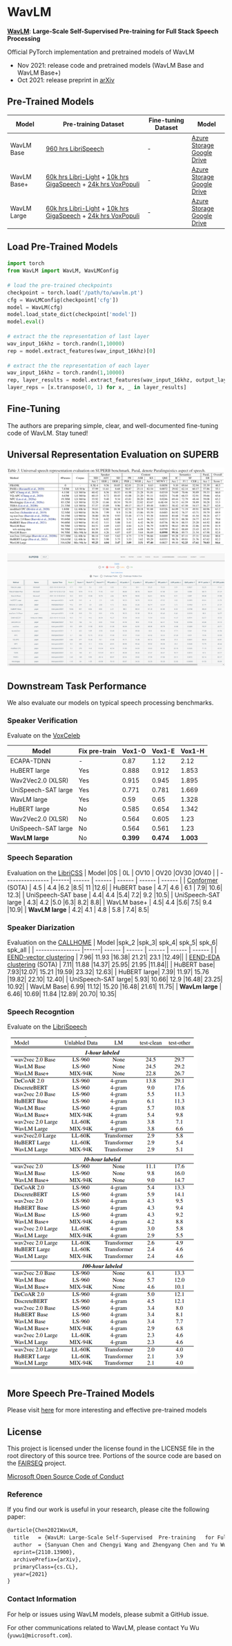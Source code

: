 
# WavLM

<!--**Pre-trained models for speech related tasks**-->


 [**WavLM**](https://arxiv.org/pdf/2110.13900.pdf): **Large-Scale Self-Supervised  Pre-training  for Full Stack Speech Processing**

Official PyTorch implementation and pretrained models of WavLM

- Nov 2021: release code and pretrained models (WavLM Base and WavLM Base+)
- Oct 2021: release preprint in [arXiv](https://arxiv.org/pdf/2110.13900.pdf)

## Pre-Trained Models
Model | Pre-training Dataset | Fine-tuning Dataset | Model
|---|---|---|---
WavLM Base |  [960 hrs LibriSpeech](http://www.openslr.org/12)| -  | [Azure Storage](https://msranlcmtteamdrive.blob.core.windows.net/share/wavlm/WavLM-Base.pt?sv=2020-04-08&st=2021-11-05T00%3A35%3A31Z&se=2022-11-06T00%3A35%3A00Z&sr=b&sp=r&sig=JljnRVzyHY6AjHzhVmHV5KyQQCvvGfgp9D2M02oGJBU%3D) <br> [Google Drive](https://drive.google.com/file/d/19-C7SMQvEFAYLG5uc47NX_MY03JCbI4x/view?usp=sharing)
WavLM Base+ | [60k hrs Libri-Light](https://github.com/facebookresearch/libri-light) + [10k hrs GigaSpeech](https://github.com/SpeechColab/GigaSpeech) + [24k hrs VoxPopuli](https://github.com/facebookresearch/voxpopuli/tree/main)| -  |  [Azure Storage](https://msranlcmtteamdrive.blob.core.windows.net/share/wavlm/WavLM-Base+.pt?sv=2020-04-08&st=2021-11-05T00%3A34%3A47Z&se=2022-10-06T00%3A34%3A00Z&sr=b&sp=r&sig=Gkf1IByHaIn1t%2FVEd9D6WHjZ3zu%2Fk5eSdoj21UytKro%3D) <br> [Google Drive](https://drive.google.com/file/d/1PlbT_9_B4F9BsD_ija84sUTVw7almNX8/view?usp=sharing) 
WavLM Large | [60k hrs Libri-Light](https://github.com/facebookresearch/libri-light) + [10k hrs GigaSpeech](https://github.com/SpeechColab/GigaSpeech) + [24k hrs VoxPopuli](https://github.com/facebookresearch/voxpopuli/tree/main)| -  | [Azure Storage](https://msranlcmtteamdrive.blob.core.windows.net/share/wavlm/WavLM-Large.pt?sv=2020-08-04&st=2021-11-22T10%3A03%3A53Z&se=2022-11-23T10%3A03%3A00Z&sr=b&sp=r&sig=3kB8dwTCyIS8YQ7gW5oXmDrXV%2FAaLmoxBS37oPpFsz4%3D) <br> [Google Drive](https://drive.google.com/file/d/1p8nbj16b7YA16sqPZ4E0JUL-oIDUBGwU/view?usp=sharing) 

## Load Pre-Trained Models

```python
import torch
from WavLM import WavLM, WavLMConfig

# load the pre-trained checkpoints
checkpoint = torch.load('/path/to/wavlm.pt')
cfg = WavLMConfig(checkpoint['cfg'])
model = WavLM(cfg)
model.load_state_dict(checkpoint['model'])
model.eval()

# extract the the representation of last layer
wav_input_16khz = torch.randn(1,10000)
rep = model.extract_features(wav_input_16khz)[0]

# extract the the representation of each layer
wav_input_16khz = torch.randn(1,10000)
rep, layer_results = model.extract_features(wav_input_16khz, output_layer=model.cfg.encoder_layers, ret_layer_results=True)[0]
layer_reps = [x.transpose(0, 1) for x, _ in layer_results]
```


## Fine-Tuning 
The authors are preparing simple, clear, and well-documented fine-tuning code of WavLM. Stay tuned!

## Universal Representation Evaluation on SUPERB 
![alt text](SUPERB_Results.png)

![alt text](screenshot.png)
## Downstream Task Performance 
We also evaluate our models on typical speech processing benchmarks.
### Speaker Verification

Evaluate on the [VoxCeleb](https://www.robots.ox.ac.uk/~vgg/data/voxceleb/#:~:text=VoxCeleb%20is%20an%20audio%2Dvisual,interview%20videos%20uploaded%20to%20YouTube)

| Model         |Fix pre-train| Vox1-O | Vox1-E     | Vox1-H         |
| ------------- |------------- | ---------- | ---------- | ---------- |
| ECAPA-TDNN   | - | 0.87     | 1.12  | 2.12   |
| HuBERT large  | Yes|  0.888	|0.912|	1.853 |
| Wav2Vec2.0 (XLSR)| Yes | 0.915|	0.945	|1.895|
| UniSpeech-SAT large | Yes | 0.771	| 0.781|	1.669|
| WavLM large | Yes | 0.59	| 0.65|	1.328|
| HuBERT large | No| 0.585|	0.654	|1.342|   
| Wav2Vec2.0 (XLSR) | No| 0.564|	0.605	|1.23|   
| UniSpeech-SAT large | No | 0.564 | 0.561| 1.23 |
| **WavLM large** | No | **0.399** | **0.474**| **1.003** |



### Speech Separation

Evaluation on the [LibriCSS](https://github.com/chenzhuo1011/libri_css)
| Model         |0S | 0L | OV10     |      OV20     |OV30 |OV40 |
| ---------------- |------| ------ | ------ | ------ | ------ | ------ |
| [Conformer](https://ieeexplore.ieee.org/abstract/document/9413423/) (SOTA)   | 4.5	| 4.4	|6.2	|8.5|	11	|12.6|
| HuBERT base | 4.7|	4.6	| 6.1 | 7.9|	10.6|	12.3|
| UniSpeech-SAT base | 4.4|	4.4	|5.4|	7.2|	9.2	|10.5|
| UniSpeech-SAT large | 4.3|	4.2	|5.0	|6.3|	8.2|	8.8|
| WavLM base+ | 4.5|	4.4	|5.6|	7.5|	9.4	|10.9|
| **WavLM large** | 4.2| 4.1	| 4.8	| 5.8 |	7.4|	8.5|


### Speaker Diarization

Evaluation on the [CALLHOME](https://arxiv.org/pdf/1909.06247.pdf)
| Model         |spk_2	|spk_3|	spk_4|	spk_5|	spk_6|	spk_all |
| ---------------- |------| ------ | ------ | ------ | ------ | ------ |
| [EEND-vector clustering](https://arxiv.org/pdf/2105.09040.pdf)   | 7.96|	11.93	|16.38|	21.21|	23.1	|12.49||
| [EEND-EDA clustering](https://arxiv.org/abs/2107.01545) (SOTA)  | 7.11|	11.88 |14.37|	25.95|	21.95	|11.84||
| HuBERT base| 7.93|12.07|	15.21	|19.59|	23.32|	12.63|
| HuBERT large| 7.39|	11.97|	15.76	|19.82|	22.10|	12.40|
| UniSpeech-SAT large| 5.93|	10.66|	12.9	|16.48|	23.25|	10.92|
| WavLM Base| 6.99|	11.12|	15.20	|16.48|	21.61|	11.75|
| **WavLm large** | 6.46|	10.69|	11.84	|12.89|	20.70|	10.35|

### Speech Recogntion
Evaluate on the [LibriSpeech](https://www.openslr.org/12)

![alt text](ASR.PNG)


## More Speech Pre-Trained  Models
Please visit [here](https://github.com/microsoft/UniSpeech) for more interesting and effective pre-trained models

## License
This project is licensed under the license found in the LICENSE file in the root directory of this source tree.
Portions of the source code are based on the [FAIRSEQ](https://github.com/pytorch/fairseq) project.

[Microsoft Open Source Code of Conduct](https://opensource.microsoft.com/codeofconduct)


### Reference
If you find our work is useful in your research, please cite the following paper:
``` latex
@article{Chen2021WavLM,
  title   = {WavLM: Large-Scale Self-Supervised  Pre-training   for Full Stack Speech Processing},
  author  = {Sanyuan Chen and Chengyi Wang and Zhengyang Chen and Yu Wu and Shujie Liu and Zhuo Chen and Jinyu Li and Naoyuki Kanda and Takuya Yoshioka and Xiong Xiao and Jian Wu and Long Zhou and Shuo Ren and Yanmin Qian and Yao Qian and Jian Wu and Michael Zeng and Furu Wei},
  eprint={2110.13900},
  archivePrefix={arXiv},
  primaryClass={cs.CL},
  year={2021}
}
```
### Contact Information

For help or issues using WavLM models, please submit a GitHub issue.

For other communications related to  WavLM, please contact Yu Wu (`yuwu1@microsoft.com`).
